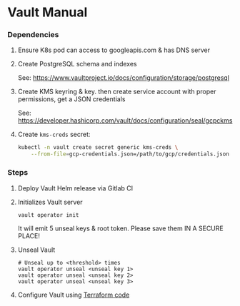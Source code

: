 Vault Manual
============

### Dependencies

1. Ensure K8s pod can access to googleapis.com & has DNS server

2. Create PostgreSQL schema and indexes

    See: https://www.vaultproject.io/docs/configuration/storage/postgresql

3. Create KMS keyring & key. then create service account with proper permissions, get a JSON credentials

    See: https://developer.hashicorp.com/vault/docs/configuration/seal/gcpckms

4. Create `kms-creds` secret:
    ```bash
    kubectl -n vault create secret generic kms-creds \
        --from-file=gcp-credentials.json=/path/to/gcp/credentials.json
    ```

### Steps

1. Deploy Vault Helm release via Gitlab CI

2. Initializes Vault server
    ```bash
    vault operator init
    ```
    It will emit 5 unseal keys & root token. Please save them IN A SECURE PLACE!

3. Unseal Vault
    ```
    # Unseal up to <threshold> times
    vault operator unseal <unseal key 1>
    vault operator unseal <unseal key 2>
    vault operator unseal <unseal key 3>
    ```

4. Configure Vault using [Terraform code](/terraform/vault)
